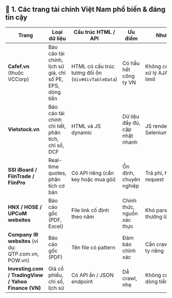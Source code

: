 ## 🏦 1. Các trang tài chính Việt Nam phổ biến & đáng tin cậy

|Trang|Loại dữ liệu|Cấu trúc HTML / API|Ưu điểm|Nhược điểm|
|---|---|---|---|---|
|**Cafef.vn** (thuộc VCCorp)|Báo cáo tài chính, lịch sử giá, chỉ số PE, EPS, dòng tiền|HTML có cấu trúc tương đối ổn (`div#divTableData`)|Có hầu hết công ty VN|Không có API, cần xử lý AJAX + rate limit|
|**Vietstock.vn**|Báo cáo tài chính chi tiết, phân tích, chỉ số, DCF|HTML và JS dynamic|Dữ liệu đầy đủ, cập nhật nhanh|JS render (phải dùng Selenium/Playwright)|
|**SSI iBoard / FiinTrade / FiinPro**|Real-time quotes, phân tích cơ bản|Có API riêng (cần key hoặc mua gói)|Ổn định, chuyên nghiệp|Trả phí, hạn chế request|
|**HNX / HOSE / UPCoM websites**|Báo cáo gốc (PDF, Excel)|File link cố định theo năm|Chính thức, nguồn xác thực|Khó parse, PDF thường là scan|
|**Company IR websites** (ví dụ: QTP.com.vn, POW.vn)|Báo cáo gốc (PDF)|Tên file có pattern|Đảm bảo chính xác|Cần crawl từng công ty riêng|
|**Investing.com / TradingView / Yahoo Finance (VN)**|Giá cổ phiếu, chỉ số, lịch sử|Có API ẩn / JSON endpoint|Dễ crawl, nhẹ|Không có dữ liệu dòng tiền chi tiết|
